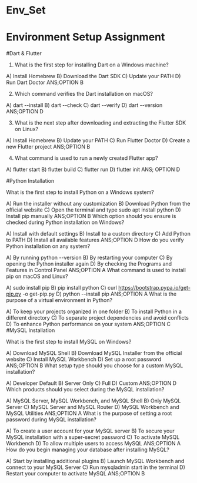 # Env_Set

# Environment Setup Assignment

#Dart & Flutter

1. What is the first step for installing Dart on a Windows machine?

A) Install Homebrew
B) Download the Dart SDK
C) Update your PATH
D) Run Dart Doctor
ANS;OPTION B

2. Which command verifies the Dart installation on macOS?

A) dart --install
B) dart --check
C) dart --verify
D) dart --version
ANS;OPTION D


3. What is the next step after downloading and extracting the Flutter SDK on Linux?

A) Install Homebrew
B) Update your PATH
C) Run Flutter Doctor
D) Create a new Flutter project
ANS;OPTION B

4. What command is used to run a newly created Flutter app?

A) flutter start
B) flutter build
C) flutter run
D) flutter init
ANS; OPTION D

#Python Installation

What is the first step to install Python on a Windows system?

A) Run the installer without any customization
B) Download Python from the official website
C) Open the terminal and type sudo apt install python
D) Install pip manually
ANS;OPTION B
Which option should you ensure is checked during Python installation on Windows?

A) Install with default settings
B) Install to a custom directory
C) Add Python to PATH
D) Install all available features
ANS;OPTION D
How do you verify Python installation on any system?

A) By running python --version
B) By restarting your computer
C) By opening the Python installer again
D) By checking the Programs and Features in Control Panel
ANS;OPTION A
What command is used to install pip on macOS and Linux?

A) sudo install pip
B) pip install python
C) curl https://bootstrap.pypa.io/get-pip.py -o get-pip.py
D) python --install pip
ANS;OPTION A
What is the purpose of a virtual environment in Python?

A) To keep your projects organized in one folder
B) To install Python in a different directory
C) To separate project dependencies and avoid conflicts
D) To enhance Python performance on your system
ANS;OPTION C
#MySQL Installation

What is the first step to install MySQL on Windows?

A) Download MySQL Shell
B) Download MySQL Installer from the official website
C) Install MySQL Workbench
D) Set up a root password
ANS;OPTION B
What setup type should you choose for a custom MySQL installation?

A) Developer Default
B) Server Only
C) Full
D) Custom
ANS;OPTION D
Which products should you select during the MySQL installation?

A) MySQL Server, MySQL Workbench, and MySQL Shell
B) Only MySQL Server
C) MySQL Server and MySQL Router
D) MySQL Workbench and MySQL Utilities
ANS;OPTION A
What is the purpose of setting a root password during MySQL installation?

A) To create a user account for your MySQL server
B) To secure your MySQL installation with a super-secret password
C) To activate MySQL Workbench
D) To allow multiple users to access MySQL
ANS;OPTION A
How do you begin managing your database after installing MySQL?

A) Start by installing additional plugins
B) Launch MySQL Workbench and connect to your MySQL Server
C) Run mysqladmin start in the terminal
D) Restart your computer to activate MySQL
ANS;OPTION B
